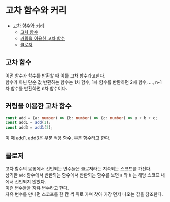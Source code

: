 # 고차 함수와 커리

- [고차 함수와 커리](#고차-함수와-커리)
  - [고차 함수](#고차-함수)
  - [커링을 이용한 고차 함수](#커링을-이용한-고차-함수)
  - [클로저](#클로저)

## 고차 함수

어떤 함수가 함수를 반환할 때 이를 고차 함수라고한다.  
함수가 아닌 단순 값 반환하는 함수는 1차 함수, 1차 함수를 반환하면 2차 함수, ..., n-1차 함수를 반환하면 n차 함수이다.

## 커링을 이용한 고차 함수

```ts
const add = (a: number) => (b: number) => (c: number) => a + b + c;
const add1 = add(1);
const add3 = add1(2);
```

이 때 add1, add3은 부분 적용 함수, 부분 함수라고 한다.

## 클로저

고차 함수의 몸통에서 선언되는 변수들은 클로저라는 지속되는 스코프를 가진다.  
상기한 `add` 함수에서 반환되는 함수에서 반환되는 함수를 보면 `a` 와 `b` 는 해당 스코프 내에서 선언되지 않았다.  
이런 변수들을 자유 변수라고 한다.  
자유 변수를 만나면 스코프를 한 칸 씩 위로 가며 찾아 가장 먼저 나오는 값을 참조한다.
